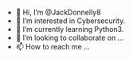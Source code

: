 - 👋 Hi, I’m @JackDonnelly8
- 👀 I’m interested in Cybersecurity.
- 🌱 I’m currently learning Python3.
- 💞️ I’m looking to collaborate on ...
- 📫 How to reach me ...

<!---
JackDonnelly8/JackDonnelly8 is a ✨ special ✨ repository because its `README.md` (this file) appears on your GitHub profile.
You can click the Preview link to take a look at your changes.
--->
